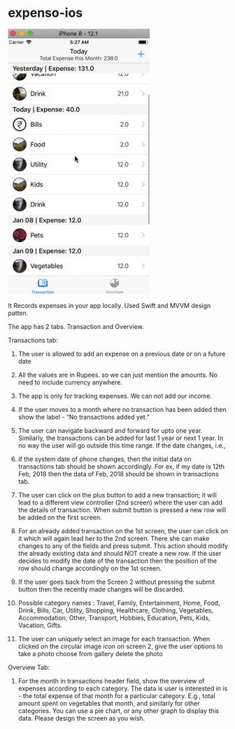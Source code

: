 # expenso-ios
![alt tag](https://github.com/jshivam/expenso-ios/blob/master/expenso.gif)

It Records expenses in your app locally. 
Used Swift and MVVM design patten. 

The app has 2 tabs. Transaction and Overview. 

Transactions tab:
1.  The user is allowed to add an expense on a previous date or on a future date

2.  All the values are in Rupees. so we can just mention the amounts. No need to include currency anywhere.

3.  The app is only for tracking expenses. We can not add our income.

4.  If the user moves to a month where no transaction has been added then show the label - “No transactions added yet.”

5.  The user can navigate backward and forward for upto one year. Similarly, the transactions can be added for last 1 year or next 1 year. In no way the user will go outside this time range. If the date changes, i.e., 

6.  if the system date of phone changes, then the initial data on transactions tab should be shown accordingly. For ex, if my date is 12th Feb, 2018 then the data of Feb, 2018 should be shown in transactions tab.

7.  The user can click on the plus button to add a new transaction; it will lead to a different view controller (2nd screen) where the user can add the details of transaction. When submit button is pressed a new row will be added on the first screen.

8.  For an already added transaction on the 1st screen, the user can click on it which will again lead her to the 2nd screen. There she can make changes to any of the fields and press submit. 
    This action should modify the already existing data and should NOT create a new row. If the user decides to modify the date of the transaction then the position of the row should change accordingly on the 1st screen.

9.  If the user goes back from the Screen 2 without pressing the submit button then the recently made changes will be discarded.

10. Possible category names : Travel, Family, Entertainment, Home, Food, Drink, Bills, Car, Utility, Shopping, Healthcare, Clothing, Vegetables, Accommodation, Other, Transport, Hobbies, Education, Pets, Kids, Vacation, Gifts.

11. The user can uniquely select an image for each transaction. When clicked on the circular image icon on screen 2, give the user options to 
        take a photo
        choose from gallery
        delete the photo 

 Overview Tab:
1. For the month in transactions header field, show the overview of expenses according to each category. The data is user is interested in is - the total expense of that month for a particular category. E.g., total amount spent on vegetables that month, and similarly for other categories. You can use a pie chart, or any other graph to display this data. Please design the screen as you wish.

    
